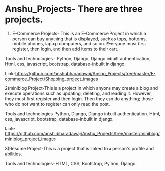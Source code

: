 # Anshu_Projects- There are three projects.

1) E-Commerce Projects- This is an E-Commerce Project in which a person can buy anything that is displayed, such as tops, bottoms, mobile phones, laptop computers, and so on. 
Everyone must first register, then login, and then add items to their cart.

Tools and technologies - Python, Django, Django inbuilt authentication, Html, css, javascript, bootstrap, database-inbuilt in django.

Link-https://github.com/anshubharadawaj/Anshu_Projects/tree/master/E-commerce_Project/Shopping_project_images

2)miniblog Project-This is a project in which anyone may create a blog and execute operations such as updating, deleting, and reading it. However, they must first register and then login.
Then they can do anything; those who do not want to register can only read the post.

Tools and technologies-Python, Django, Django inbuilt authentication. Html, css, javascript, bootstrap, database-inbuilt in django.

Link-https://github.com/anshubharadawaj/Anshu_Projects/tree/master/miniblog/miniblog_project_images

3)Resume Project-This is a project that is linked to a person's profile and abilities.

Tools and technologies- HTML, CSS, Bootstrap, Python, Django.
